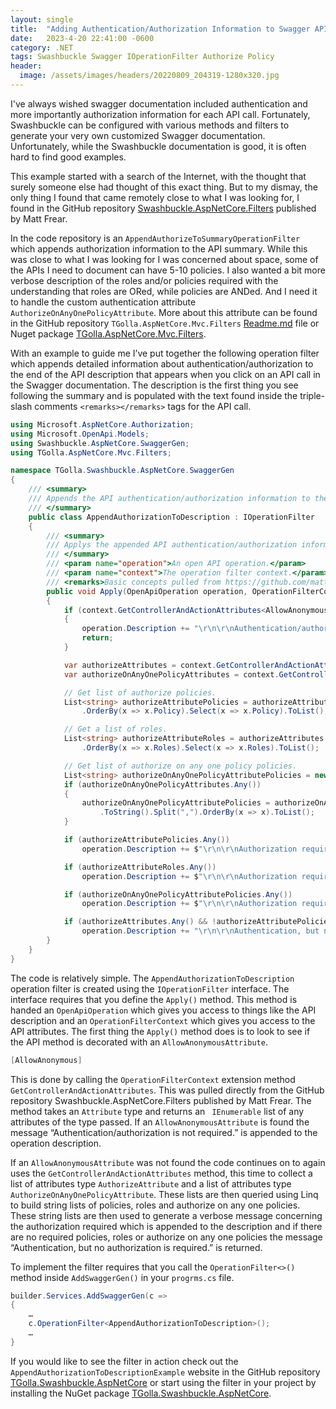 ```yaml
---
layout: single
title:  "Adding Authentication/Authorization Information to Swagger API Documentation with Swashbuckle"
date:   2023-4-20 22:41:00 -0600
category: .NET
tags: Swashbuckle Swagger IOperationFilter Authorize Policy
header:
  image: /assets/images/headers/20220809_204319-1280x320.jpg
---
```


I've always wished swagger documentation included authentication and more importantly authorization information for each API call. Fortunately, Swashbuckle can be configured with various methods and filters to generate your very own customized Swagger documentation. Unfortunately, while the Swashbuckle documentation is good, it is often hard to find good examples.

This example started with a search of the Internet, with the thought that surely someone else had thought of this exact thing. But to my dismay, the only thing I found that came remotely close to what I was looking for, I found in the GitHub repository [Swashbuckle.AspNetCore.Filters](https://github.com/mattfrear/Swashbuckle.AspNetCore.Filters) published by Matt Frear. 

In the code repository is an ```AppendAuthorizeToSummaryOperationFilter``` which appends authorization information to the API summary. While this was close to what I was looking for I was concerned about space, some of the APIs I need to document can have 5-10 policies.  I also wanted a bit more verbose description of the roles and/or policies required with the understanding that roles are ORed, while policies are ANDed.  And I need it to handle the custom authentication attribute ```AuthorizeOnAnyOnePolicyAttribute```. More about this attribute can be found in the GitHub repository ```TGolla.AspNetCore.Mvc.Filters``` [Readme.md](https://github.com/tgolla/TGolla.Swashbuckle.AspNetCore/blob/main/TGolla.AspNetCore.Mvc.Filters/Readme.md) file or Nuget package [TGolla.AspNetCore.Mvc.Filters](https://www.nuget.org/packages/TGolla.AspNetCore.Mvc.Filters/). 

With an example to guide me I’ve put together the following operation filter which appends detailed information about authentication/authorization to the end of the API description that appears when you click on an API call in the Swagger documentation. The description is the first thing you see following the summary and is populated with the text found inside the triple-slash comments ```<remarks></remarks>``` tags for the API call.

```csharp
using Microsoft.AspNetCore.Authorization;
using Microsoft.OpenApi.Models;
using Swashbuckle.AspNetCore.SwaggerGen;
using TGolla.AspNetCore.Mvc.Filters;

namespace TGolla.Swashbuckle.AspNetCore.SwaggerGen
{
    /// <summary>
    /// Appends the API authentication/authorization information to the operation description.
    /// </summary>
    public class AppendAuthorizationToDescription : IOperationFilter
    {
        /// <summary>
        /// Applys the appended API authentication/authorization information to the operation description.
        /// </summary>
        /// <param name="operation">An open API operation.</param>
        /// <param name="context">The operation filter context.</param>
        /// <remarks>Basic concepts pulled from https://github.com/mattfrear/Swashbuckle.AspNetCore.Filters.</remarks>
        public void Apply(OpenApiOperation operation, OperationFilterContext context)
        {
            if (context.GetControllerAndActionAttributes<AllowAnonymousAttribute>().Any())
            {
                operation.Description += "\r\n\r\nAuthentication/authorization is not required.";
                return;
            }

            var authorizeAttributes = context.GetControllerAndActionAttributes<AuthorizeAttribute>();
            var authorizeOnAnyOnePolicyAttributes = context.GetControllerAndActionAttributes<AuthorizeOnAnyOnePolicyAttribute>();

            // Get list of authorize policies.
            List<string> authorizeAttributePolicies = authorizeAttributes.Where(x => !string.IsNullOrEmpty(x.Policy))
                .OrderBy(x => x.Policy).Select(x => x.Policy).ToList();

            // Get a list of roles.
            List<string> authorizeAttributeRoles = authorizeAttributes.Where(x => !string.IsNullOrEmpty(x.Roles))
                .OrderBy(x => x.Roles).Select(x => x.Roles).ToList();

            // Get list of authorize on any one policy policies. 
            List<string> authorizeOnAnyOnePolicyAttributePolicies = new List<string>();
            if (authorizeOnAnyOnePolicyAttributes.Any())
            {
                authorizeOnAnyOnePolicyAttributePolicies = authorizeOnAnyOnePolicyAttributes.First().Arguments[0]
                    .ToString().Split(",").OrderBy(x => x).ToList();
            }

            if (authorizeAttributePolicies.Any())
                operation.Description += $"\r\n\r\nAuthorization requires {((authorizeAttributePolicies.Count > 1) ? "each of " : "")} the following {((authorizeAttributePolicies.Count > 1) ? "policies" : "policy")}: <b>{string.Join("</b>, <b>", authorizeAttributePolicies)}</b>";

            if (authorizeAttributeRoles.Any())
                operation.Description += $"\r\n\r\nAuthorization requires {((authorizeAttributeRoles.Count > 1) ? "any one of " : "")} the following {((authorizeAttributeRoles.Count > 1) ? "roles" : "role")}: <b>{string.Join("</b>, <b>", authorizeAttributeRoles)}</b>";

            if (authorizeOnAnyOnePolicyAttributePolicies.Any())
                operation.Description += $"\r\n\r\nAuthorization requires {((authorizeOnAnyOnePolicyAttributePolicies.Count > 1) ? "any one of " : "")} the following {((authorizeOnAnyOnePolicyAttributePolicies.Count > 1) ? "policies" : "policy")}: <b>{string.Join("</b>, <b>", authorizeOnAnyOnePolicyAttributePolicies)}</b>";

            if (authorizeAttributes.Any() && !authorizeAttributePolicies.Any() && !authorizeAttributeRoles.Any() && !authorizeOnAnyOnePolicyAttributePolicies.Any())
                operation.Description += "\r\n\r\nAuthentication, but no authorization is required.";
        }
    }
}
```

The code is relatively simple.  The ```AppendAuthorizationToDescription``` operation filter is created using the ```IOperationFilter``` interface. The interface requires that you define the ```Apply()``` method. This method is handed an ```OpenApiOperation``` which gives you access to things like the API description and an ```OperationFilterContext``` which gives you access to the API attributes.
The first thing the ```Apply()``` method does is to look to see if the API method is decorated with an ```AllowAnonymousAttribute```.
```csharp
[AllowAnonymous]
```
This is done by calling the ```OperationFilterContext``` extension method  ```GetControllerAndActionAttributes```. This was pulled directly from the GitHub repository Swashbuckle.AspNetCore.Filters published by Matt Frear.  The method takes an ```Attribute``` type and returns an ``` IEnumerable``` list of any attributes of the type passed. If an ```AllowAnonymousAttribute``` is found the message “Authentication/authorization is not required.” is appended to the operation description.

If an ```AllowAnonymousAttribute``` was not found the code continues on to again uses the ```GetControllerAndActionAttributes``` method, this time to collect a list of attributes type ```AuthorizeAttribute``` and a list of attributes type ```AuthorizeOnAnyOnePolicyAttribute```.  These lists are then queried using Linq to build string lists of policies, roles and authorize on any one policies.  These string lists are then used to generate a verbose message concerning the authorization required which is appended to the description and if there are no required policies, roles or authorize on any one policies the message “Authentication, but no authorization is required.” is returned.

To implement the filter requires that you call the ```OperationFilter<>()``` method inside ```AddSwaggerGen()``` in your ```progrms.cs``` file.
``` csharp
builder.Services.AddSwaggerGen(c =>
{
	…
    c.OperationFilter<AppendAuthorizationToDescription>();
	…
}
```

If you would like to see the filter in action check out the ``` AppendAuthorizationToDescriptionExample``` website in the GitHub repository  [TGolla.Swashbuckle.AspNetCore](https://github.com/tgolla/TGolla.Swashbuckle.AspNetCore/tree/main/TGolla.Swashbuckle.AspNetCore) or start using the filter in your project by installing the NuGet package [TGolla.Swashbuckle.AspNetCore](https://www.nuget.org/packages/TGolla.Swashbuckle.AspNetCore/).